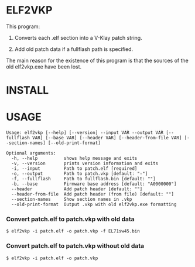 # ELF2VKP

This program:

1. Converts each .elf section into a V-Klay patch string.

2. Add old patch data if a fullflash path is specified.

The main reason for the existence of this program is that the sources of the old elf2vkp.exe have been lost.

# INSTALL

# USAGE
```
Usage: elf2vkp [--help] [--version] --input VAR --output VAR [--fullflash VAR] [--base VAR] [--header VAR] [--header-from-file VAR] [--section-names] [--old-print-format]

Optional arguments:
  -h, --help          shows help message and exits 
  -v, --version       prints version information and exits 
  -i, --input         Path to patch.elf [required]
  -o, --output        Path to patch.vkp [default: "-"]
  -f, --fullflash     Path to fullflash.bin [default: ""]
  -b, --base          Firmware base address [default: "A0000000"]
  --header            Add patch header [default: ""]
  --header-from-file  Add patch header (from file) [default: ""]
  --section-names     Show section names in .vkp 
  --old-print-format  Output .vkp with old elf2vkp.exe formatting 
```

### Convert patch.elf to patch.vkp with old data
```
$ elf2vkp -i patch.elf -o patch.vkp -f EL71sw45.bin
```

### Convert patch.elf to patch.vkp without old data
```
$ elf2vkp -i patch.elf -o patch.vkp
```
